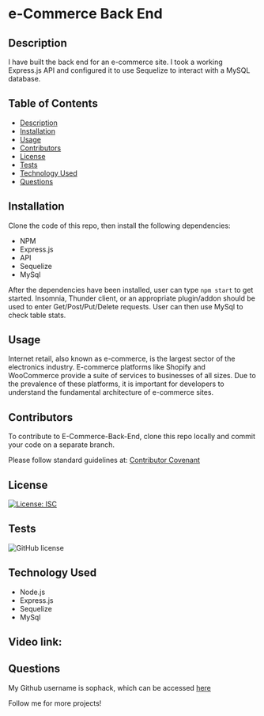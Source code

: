 # e-Commerce Back End 

## Description
I have built the back end for an e-commerce site. I took a working Express.js API and configured it to use Sequelize to interact with a MySQL database.

## Table of Contents
- [Description](#description)
- [Installation](#installation)
- [Usage](#usage)
- [Contributors](#contributors)
- [License](#license)
- [Tests](#tests)
- [Technology Used](#technology-used)
- [Questions](#questions)

## Installation

Clone the code of this repo, then install the following dependencies: 
- NPM 
- Express.js
- API
- Sequelize
- MySql

After the dependencies have been installed, user can type `npm start` to get started. Insomnia, Thunder client, or an appropriate plugin/addon should be used to enter Get/Post/Put/Delete requests. User can then use MySql to check table stats. 

## Usage
Internet retail, also known as e-commerce, is the largest sector of the electronics industry. E-commerce platforms like Shopify and WooCommerce provide a suite of services to businesses of all sizes. Due to the prevalence of these platforms, it is important for developers to understand the fundamental architecture of e-commerce sites.


## Contributors
To contribute to E-Commerce-Back-End, clone this repo locally and commit your code on a separate branch.
  
Please follow standard guidelines at: [Contributor Covenant](https://www.contributor-covenant.org/) 

## License 

[![License: ISC](https://img.shields.io/badge/License-ISC-blue.svg)](https://opensource.org/licenses/ISC)

## Tests
![GitHub license](https://img.shields.io/badge/test-100%25-success)

## Technology Used
- Node.js
- Express.js
- Sequelize
- MySql

## Video link: 


## Questions

My Github username is sophack, which can be accessed [here](https://github.com/Sophack)

Follow me for more projects!
